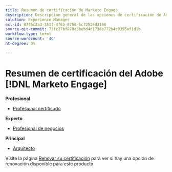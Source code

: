 ```yaml
---
title: Resumen de certificación de Marketo Engage
description: Descripción general de las opciones de certificación de Adobe Marketo Engage
solution: Experience Manager
exl-id: 8746c2a3-351f-4f6b-875d-5c72526d3166
source-git-commit: 73fc27bf870e3bebd4d1736e772b4c8355ef1d1b
workflow-type: tm+mt
source-wordcount: '40'
ht-degree: 0%

---
```


# Resumen de certificación del Adobe [!DNL Marketo Engage]

**Profesional**

* [Profesional certificado](/help/certifications/ame/ame-p.md) <!--AD0-E555-->

**Experto**

* [Profesional de negocios](/help/certifications/ame/ame-e-business.md) <!--AD0-E559-->

**Principal**

* [Arquitecto](/help/certifications/ame/ame-m-architect-23-08.md) <!--AD0-E560-->

Visite la página [Renovar su certificación](/help/certifications/renew.md) para ver si hay una opción de renovación disponible para este producto.
